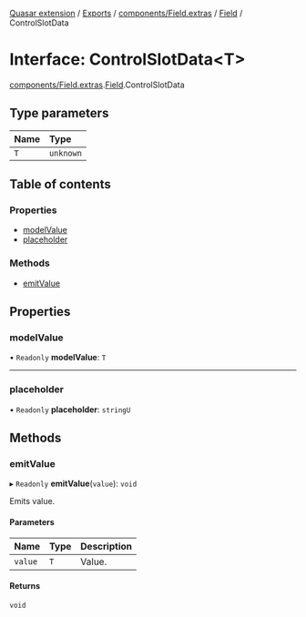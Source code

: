 [Quasar extension](../index.md) / [Exports](../modules.md) / [components/Field.extras](../modules/components_Field_extras.md) / [Field](../modules/components_Field_extras.Field.md) / ControlSlotData

# Interface: ControlSlotData<T\>

[components/Field.extras](../modules/components_Field_extras.md).[Field](../modules/components_Field_extras.Field.md).ControlSlotData

## Type parameters

| Name | Type |
| :------ | :------ |
| `T` | `unknown` |

## Table of contents

### Properties

- [modelValue](components_Field_extras.Field.ControlSlotData.md#modelvalue)
- [placeholder](components_Field_extras.Field.ControlSlotData.md#placeholder)

### Methods

- [emitValue](components_Field_extras.Field.ControlSlotData.md#emitvalue)

## Properties

### modelValue

• `Readonly` **modelValue**: `T`

___

### placeholder

• `Readonly` **placeholder**: `stringU`

## Methods

### emitValue

▸ `Readonly` **emitValue**(`value`): `void`

Emits value.

#### Parameters

| Name | Type | Description |
| :------ | :------ | :------ |
| `value` | `T` | Value. |

#### Returns

`void`
